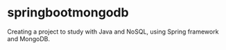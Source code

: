 # springbootmongodb
Creating a project to study with Java and NoSQL, using Spring framework and MongoDB.
